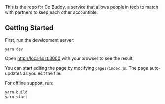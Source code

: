 This is the repo for Co.Buddy, a service that allows people in tech to match with partners to keep each other accountible. 
## Getting Started

First, run the development server:

```bash
yarn dev
```

Open [http://localhost:3000](http://localhost:3000) with your browser to see the result.

You can start editing the page by modifying `pages/index.js`. The page auto-updates as you edit the file.

For offline support, run: 

```bash
yarn build
yarn start
```

